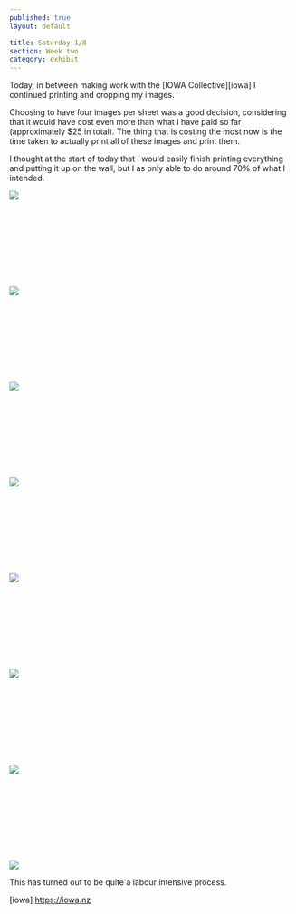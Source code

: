 ```yaml
---
published: true
layout: default

title: Saturday 1/8
section: Week two
category: exhibit
---
```


Today, in between making work with the [IOWA Collective][iowa] I continued printing and cropping my images.

Choosing to have four images per sheet was a good decision, considering that it would have cost even more than what I have paid so far (approximately $25 in total). The thing that is costing the most now is the time taken to actually print all of these images and print them.

I thought at the start of today that I would easily finish printing everything and putting it up on the wall, but I as only able to do around 70% of what I intended.

<img src="https://farm1.staticflickr.com/621/20231808253_e7e5411614_z_d.jpg">
<br><br>
<br><br>
<br><br>
<br><br>
<br><br>
<img src="https://farm6.staticflickr.com/5670/20852800705_95b0f776e4_z_d.jpg">
<br><br>
<br><br>
<br><br>
<br><br>
<br><br>
<img src="https://farm1.staticflickr.com/594/20843218822_ffaab8dcf0_z_d.jpg">
<br><br>
<br><br>
<br><br>
<br><br>
<br><br>
<img src="https://farm6.staticflickr.com/5646/20664748860_c0de397df4_z_d.jpg">
<br><br>
<br><br>
<br><br>
<br><br>
<br><br>
<img src="https://farm1.staticflickr.com/711/20664750410_fbb72bced4_z_d.jpg">
<br><br>
<br><br>
<br><br>
<br><br>
<br><br>
<img src="https://farm1.staticflickr.com/581/20231807133_5533d754da_z_d.jpg">
<br><br>
<br><br>
<br><br>
<br><br>
<br><br>
<img src="https://farm1.staticflickr.com/738/20664749290_865822a7b4_z_d.jpg">
<br><br>
<br><br>
<br><br>
<br><br>
<br><br>
<img src="https://farm1.staticflickr.com/770/20230197174_0d05ba2a18_z_d.jpg">

This has turned out to be quite a labour intensive process.


[iowa] https://iowa.nz
